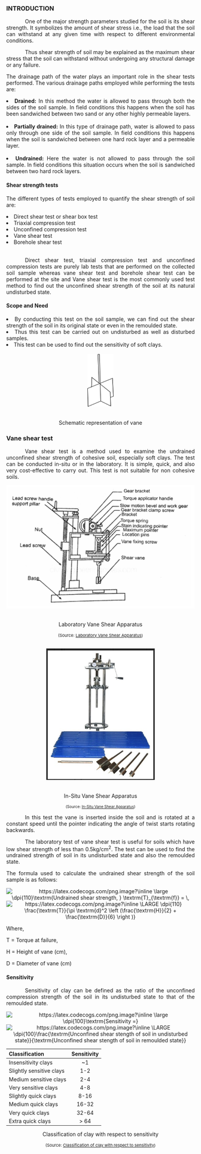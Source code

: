 ### INTRODUCTION<br>

<span style="text-align: justify;">
<p style="text-indent: 50px;">One of the major strength parameters studied for the soil is its shear strength. It symbolizes the amount of shear stress i.e., the load that the soil can withstand at any given time with respect to different environmental conditions.</p>

<p style="text-indent: 50px;">Thus shear strength of soil may be explained as the maximum shear stress that the soil can withstand without undergoing any structural damage or any failure.</p>

<p>The drainage path of the water plays an important role in the shear tests performed. The various drainage paths employed while performing the tests are:</p>

<li><strong>Drained:</strong> In this method the water is allowed to pass through both the sides of the soil sample. In field conditions this happens when the soil has been sandwiched between two sand or any other highly permeable layers.</li></br>

<li><strong>Partially drained:</strong> In this type of drainage path, water is allowed to pass only through one side of the soil sample. In field conditions this happens when the soil is sandwiched between one hard rock layer and a permeable layer.</li></br>

<li><strong>Undrained:</strong> Here the water is not allowed to pass through the soil sample. In field conditions this situation occurs when the soil is sandwiched between two hard rock layers.</li>

#### Shear strength tests

<p>The different types of tests employed to quantify the shear strength of soil are:</p>
<li> Direct shear test or shear box test</li>
<li> Triaxial compression test</li>
<li> Unconfined compression test</li>
<li> Vane shear test</li>
<li> Borehole shear test</li></br>

<p style="text-indent: 50px;">Direct shear test, triaxial compression test and unconfined compression tests are purely lab tests that are performed on the collected soil sample whereas vane shear test and borehole shear test can be performed at the site and Vane shear test is the most commonly used test method to find out the unconfined shear strength of the soil at its natural undisturbed state.</p>

#### Scope and Need

<li> By conducting this test on the soil sample, we can find out the shear strength of the soil in its original state or even in the remoulded state.</li>
<li> Thus this test can be carried out on undisturbed as well as disturbed samples.</li>
<li> This test can be used to find out the sensitivity of soft clays.</li></br>

<center><img src="images/vane.png" style =" width:70px; height:140px;"></br></br>
<p>Schematic representation of vane </p></center>

### Vane shear test
<p style="text-indent:50px;">Vane shear test is a method used to examine the undrained unconfined shear strength of cohesive soil, especially soft clays. The test can be conducted in-situ or in the laboratory. It is simple, quick, and also very cost-effective to carry out. This test is not suitable for non cohesive soils.</p>

<center><img src="images/vaneShear.png"></br></br>
<p>Laboratory Vane Shear Apparatus</p>
<p style="font-size:11px">(Source: <a href="https://i0.wp.com/civilengineeringnotes.com/wp-content/uploads/2021/04/909607010987113_909607077437113-e1617701278585.jpg?fit=1500%2C961&ssl=1">Laboratory Vane Shear Apparatus</a>)</p></center></br>

<center><img style="height:350px" src="images/inSituVane.jpg"></br></br>
<p>In-Situ Vane Shear Apparatus</p>
<p style="font-size:10px;">(Source: <a href=" https://5.imimg.com/data5/ANDROID/Default/2021/4/JL/OQ/XD/4545460/1618950196759-jpg-500x500.jpg">In-Situ Vane Shear Apparatus</a>)</p></center>

<p style="text-indent:50px;">In this test the vane is inserted inside the soil and is rotated at a constant speed until the pointer indicating the angle of twist starts rotating backwards.</p>

<p style="text-indent:50px;">The laboratory test of vane shear test is useful for soils which have low shear strength of less than 0.5kg/cm<sup>2</sup>. The test can be used to find the undrained strength of soil in its undisturbed state and also the remoulded state.</p>

<p>The formula used to calculate the undrained shear strength of the soil sample is as follows:</p>

<center>
<!-- <img src="https://latex.codecogs.com/png.image?\inline&space;\large&space;\dpi{120}\textrm{Undrained\,&space;shear\,&space;strength},&space;\,T_{f}=&space;\frac{T}{\pi&space;d^2&space;\left&space;(\frac{H}{2}&space;&plus;&space;\frac{D}{6}&space;\right&space;)}&space;" title="https://latex.codecogs.com/png.image?\inline \large \dpi{110}\textrm{Undrained\, shear\, strength}, \,T_{f}= \frac{T}{\pi d^2 \left (\frac{H}{2} + \frac{D}{6} \right )} " /> -->

<img src="https://latex.codecogs.com/png.image?\inline&space;\large&space;\dpi{100}\textrm{Undrained&space;shear&space;strength,&space;}&space;\textrm{T}_{\textrm{f}}&space;=&space;\," title="https://latex.codecogs.com/png.image?\inline \large \dpi{110}\textrm{Undrained shear strength, } \textrm{T}_{\textrm{f}} = \," />

<img src="https://latex.codecogs.com/png.image?\inline&space;\LARGE&space;\dpi{110}&space;\frac{\textrm{T}}{\pi&space;\textrm{d}^2&space;\left&space;(\frac{\textrm{H}}{2}&space;&plus;&space;\frac{\textrm{D}}{6}&space;\right&space;)}" title="https://latex.codecogs.com/png.image?\inline \LARGE \dpi{110} \frac{\textrm{T}}{\pi \textrm{d}^2 \left (\frac{\textrm{H}}{2} + \frac{\textrm{D}}{6} \right )}" />

<!--<img src="https://latex.codecogs.com/png.image?\inline&space;\large&space;\dpi{120}\textrm{Undrained&space;shear&space;strength},(T_{f})&space;=&space;\frac{\textrm{T}}{\pi&space;\textrm{d}^2&space;\left&space;(\frac{\textrm{H}}{2}&space;&plus;&space;\frac{\textrm{D}}{6}&space;\right&space;)}" title="https://latex.codecogs.com/png.image?\inline \large \dpi{110}\textrm{Undrained shear strength},(T_{f}) = \frac{\textrm{T}}{\pi \textrm{d}^2 \left (\frac{\textrm{H}}{2} + \frac{\textrm{D}}{6} \right )}" /> -->
</center>

<p>Where, </p>
<p>T = Torque at failure,</p>
<p>H = Height of vane (cm),</p>
<p>D = Diameter of vane (cm)</p>

#### Sensitivity
<p style="text-indent:50px;">Sensitivity of clay can be defined as the ratio of the unconfined compression strength of the soil in its undisturbed state to that of the remoulded state.</p>

<center>
<!-- <span>Sensitivity = </span> -->
<img src="https://latex.codecogs.com/png.image?\inline&space;\large&space;\dpi{100}\textrm{Sensitivity&space;=}" title="https://latex.codecogs.com/png.image?\inline \large \dpi{100}\textrm{Sensitivity =}" />
<img src="https://latex.codecogs.com/png.image?\inline&space;\LARGE&space;\dpi{100}\frac{\textrm{Unconfined&space;shear&space;stength&space;of&space;soil&space;in&space;undisturbed&space;state}}{\textrm{Unconfined&space;shear&space;stength&space;of&space;soil&space;in&space;remoulded&space;state}}" title="https://latex.codecogs.com/png.image?\inline \LARGE \dpi{100}\frac{\textrm{Unconfined shear stength of soil in undisturbed state}}{\textrm{Unconfined shear stength of soil in remoulded state}}" /></br>

|    **Classification**    | **Sensitivity** |
|:------------------------|:---------------:|
| Insensitivity clays      |        ~1       |
| Slightly sensitive clays |       1-2       |
| Medium sensitive clays   |       2-4       |
| Very sensitive clays     |       4-8       |
| Slightly quick clays     |       8-16      |
| Medium quick clays       |      16-32      |
| Very quick clays         |      32-64      |
| Extra quick clays        |       > 64      |

<p>Classification of clay with respect to sensitivity</p>
<p style="font-size:11px">(Source: <a href="https://www.geoengineer.org/storage/education/2379/editor_photos/9704/Picture3_1.jpg">Classification of clay with respect to sensitivity</a>)</p>

</center>
</span>
